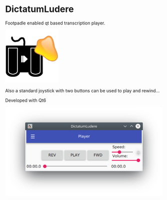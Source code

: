 DictatumLudere
==============

Footpadle enabled qt based transcription player.

![Logo](favicon.png)

Also a standard joystick with two buttons can be used to play
and rewind...

Developed with Qt6

![Screenshot](Screenshot.png)

